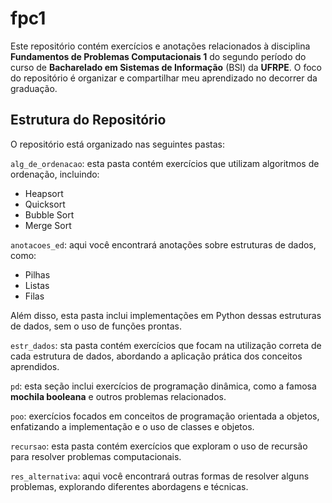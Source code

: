 # fpc1
Este repositório contém exercícios e anotações relacionados à disciplina **Fundamentos de Problemas Computacionais 1** do segundo período do curso de **Bacharelado em Sistemas de Informação** (BSI) da **UFRPE**. O foco do repositório é organizar e compartilhar meu aprendizado no decorrer da graduação.

## Estrutura do Repositório

O repositório está organizado nas seguintes pastas:

```alg_de_ordenacao```:
esta pasta contém exercícios que utilizam algoritmos de ordenação, incluindo:
- Heapsort
- Quicksort
- Bubble Sort
- Merge Sort

```anotacoes_ed```: aqui você encontrará anotações sobre estruturas de dados, como:
- Pilhas
- Listas
- Filas

Além disso, esta pasta inclui implementações em Python dessas estruturas de dados, sem o uso de funções prontas.

```estr_dados```: sta pasta contém exercícios que focam na utilização correta de cada estrutura de dados, abordando a aplicação prática dos conceitos aprendidos.

```pd```: esta seção inclui exercícios de programação dinâmica, como a famosa **mochila booleana** e outros problemas relacionados.

```poo```: exercícios focados em conceitos de programação orientada a objetos, enfatizando a implementação e o uso de classes e objetos.

```recursao```: esta pasta contém exercícios que exploram o uso de recursão para resolver problemas computacionais.

```res_alternativa```: aqui você encontrará outras formas de resolver alguns problemas, explorando diferentes abordagens e técnicas.
